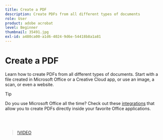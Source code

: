 ```yaml
---
title: Create a PDF
description: Create PDFs from all different types of documents
role: User
product: adobe acrobat
level: Beginner
thumbnail: 35491.jpg
exl-id: a480ca00-a1d6-4024-9d6e-54418b8a1a81
---
```

# Create a PDF

Learn how to create PDFs from all different types of documents. Start with a file created in Microsoft Office or a Creative Cloud app, or use an image, a scan, or even a website.

>[!TIP]
>
>Do you use Microsoft Office all the time? Check out these [integrations](../integrate/integrate-overview.md#microsoft) that allow you to create PDFs directly inside your favorite Office applications.

<br>&nbsp;

>[!VIDEO](https://video.tv.adobe.com/v/35491?hidetitle=true)